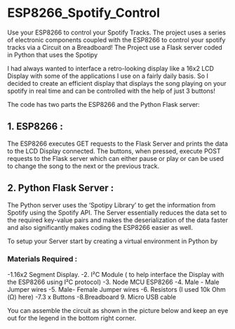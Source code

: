 # ESP8266_Spotify_Control
Use your ESP8266 to control your Spotify Tracks. The project uses a series of electronic components coupled with the ESP8266 to control your spotify tracks via a Circuit on a Breadboard!
The Project use a Flask server coded in Python that uses the Spotipy

I had always wanted to interface a retro-looking display like a 16x2 LCD Display with some of the applications I use on a fairly daily basis. So I decided to create an efficient display that displays the song playing on your spotify in real time and can be controlled with the help of just 3 buttons!

The code has two parts the ESP8266 and the Python Flask server:
## 1. ESP8266 : 
The ESP8266 executes GET requests to the Flask Server and prints the data to the LCD Display connected. The buttons, when pressed, execute POST requests to the Flask server which can either pause or play or can be used to change the song to the next or the previous track.

## 2. Python Flask Server :

The Python server uses the ‘Spotipy Library’ to get the information from Spotify using the Spotify API. The Server essentially reduces the data set to the required key-value pairs and makes the deserialization of the data faster and also significantly makes coding the ESP8266 easier as well.

To setup your Server start by creating a virtual environment in Python by 


### Materials Required : 
-1.16x2 Segment Display.
-2. I²C Module ( to help interface the Display with the ESP8266 using I²C protocol)
-3. Node MCU ESP8266
-4. Male - Male Jumper wires
-5. Male- Female Jumper wires 
-6. Resistors (I used 10k Ohm (Ω) here)
-7.3 x Buttons
-8.Breadboard 
9. Micro USB cable

You can assemble the circuit as shown in the picture below and keep an eye out for the legend in the bottom right corner.
